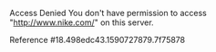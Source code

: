 Access Denied You don't have permission to access "http://www.nike.com/" on this server.

Reference #18.498edc43.1590727879.7f75878